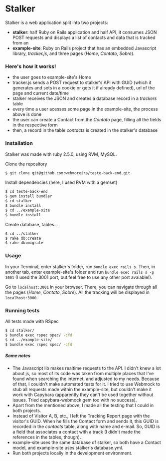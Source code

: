 # Stalker

Stalker is a web application split into two projects:

  - **stalker**: half Ruby on Rails application and half API, it consumes JSON POST requests and displays a list of contacts and data that is tracked from an
  - **example-site**: Ruby on Rails project that has an embedded Javascript library, *tracker.js*, and three pages (*Home*, *Contato*, *Sobre*).

### Here's how it works!

  - the user goes to example-site's Home
  - tracker.js sends a POST request to stalker's API with GUID (which it generates and sets in a cookie or gets it if already defined), url of the page and current date/time
  - stalker receives the JSON and creates a database record in a *trackers* table
  - every time a user acesses some page in the example-site, the process above is done
  - the user can create a Contact from the *Contato* page, filling all the fields in the respective form
  - then, a record in the table *contacts* is created in the stalker's database


### Installation

Stalker was made with ruby 2.5.0, using RVM, MySQL.

Clone the repository

```sh
$ git clone git@github.com:wehmoreira/teste-back-end.git
```

Install dependencies (here, I used RVM with a gemset)

```sh
$ cd teste-back-end
$ gem install bundler
$ cd stalker
$ bundle install
$ cd ../example-site
$ bundle install
```

Create database, tables...

```sh
$ cd ../stalker
$ rake db:create
$ rake db:migrate
```

### Usage

In your Terminal, enter stalker's folder, run `bundle exec rails s`. Then, in another tab, enter example-site's folder and run `bundle exec rails s -p 3001` (I used the 3001 port, but feel free to use any other port avaiable!).

Go to `localhost:3001` in your browser. There, you can navigate through all the pages (*Home*, *Contato*, *Sobre*). All the tracking will be displayed in `localhost:3000`.

### Running tests

All tests made with RSpec
```sh
$ cd stalker/
$ bundle exec rspec spec/ -cfd
$ cd ../example-site/
$ bundle exec rspec spec/ -cfd
```

##### Some notes
  - The Javascript lib makes realtime requests to the API. I didn't knew a lot about js, so most of its code was taken from multiple places that I've found when searching the internet, and adjusted to my needs. Because of that, I couldn't make automated tests for it. I tried to use Webmock to stub all requests made within the example-site, but couldn't make it work with Capybara (apparently they can't be used together without issues. Tried capybara-webmock gem too with no success).
  - Apart from the mentioned above, I made all the testing that I could in both projects.
  - Instead of Visitor A, B, etc., I left the Tracking Report page with the visitor's GUID. When he fills the Contact form and sends it, this GUID is recorded in the *contacts* table, along with name and e-mail. So, GUID is a field that associates a contact with a track (I didn't made the references in the tables, though).
  - example-site uses the same database of stalker, so both have a Contact model, and example-site uses stalker's database.yml.
  - Run both projects locally in the development environment.
